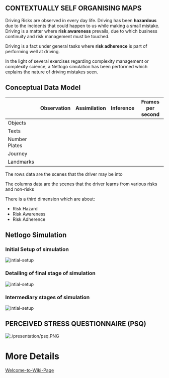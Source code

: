 CONTEXTUALLY SELF ORGANISING MAPS
---------------------------------

Driving Risks are observed in every day life. Driving has been **hazardous** due to the incidents that could happen to us while making a small mistake. Driving is a matter where **risk awareness** prevails, due to which business continuity and risk management must be touched. 

Driving is a fact under general tasks where **risk adherence** is part of performing well at driving. 

In the light of several exercises regarding complexity management or complexity science, a Netlogo simulation has been performed which explains the nature of driving mistakes seen.

Conceptual Data Model
---------------------

|	  | Observation |	Assimilation | Inference	| Frames per second |
|-----|-------|--------|--------|------|
| Objects	|		|	   |    |       |
| Texts		|		|	   |    |		|	
| Number Plates	|		|	   |    |	  |
| Journey		|		|	   |    |		|	
| Landmarks	|		|	   |    |       |

The rows data are the scenes that the driver may be into

The columns data are the scenes that the driver learns from various risks and non-risks

There is a third dimension which are about:
- Risk Hazard
- Risk Awareness
- Risk Adherence

Netlogo Simulation
------------------

### Initial Setup of simulation

![intial-setup](./images/initial-state.PNG)


### Detailing of final stage of simulation

![intial-setup](./images/detailing-our-car.PNG)


### Intermediary stages of simulation

![intial-setup](./images/full-scenario-simulation.PNG)

## PERCEIVED STRESS QUESTIONNAIRE (PSQ)

![./presentation/psq.PNG](./presentation/psq.PNG)

# More Details

[Welcome-to-Wiki-Page](https://github.com/Journal-AI/contextually-organising-maps/wiki/Welcome-to-Wiki-Page)